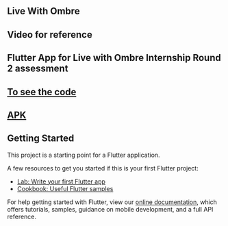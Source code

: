 ## Live With Ombre

## Video for reference
 
 ## Flutter App for Live with Ombre Internship Round 2 assessment
 ## [To see the code](https://github.com/mad-skull/Ombre)
 ## [APK](Ombre/build/app/outputs/flutter-apk/)

## Getting Started

This project is a starting point for a Flutter application.

A few resources to get you started if this is your first Flutter project:

- [Lab: Write your first Flutter app](https://flutter.dev/docs/get-started/codelab)
- [Cookbook: Useful Flutter samples](https://flutter.dev/docs/cookbook)

For help getting started with Flutter, view our
[online documentation](https://flutter.dev/docs), which offers tutorials,
samples, guidance on mobile development, and a full API reference.
